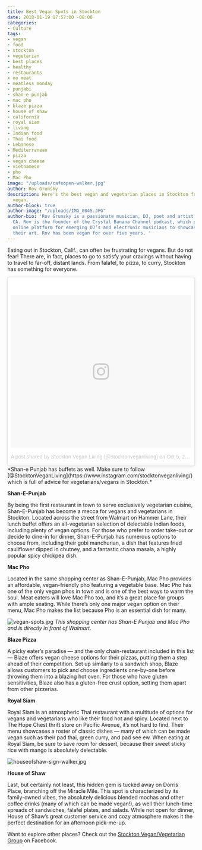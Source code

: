 ```yaml
---
title: Best Vegan Spots in Stockton
date: 2018-01-19 17:57:00 -08:00
categories:
- Culture
tags:
- vegan
- food
- stockton
- vegetarian
- best places
- healthy
- restaurants
- no meat
- meatless monday
- punjabi
- shan-e punjab
- mac pho
- blaze pizza
- house of shaw
- california
- royal siam
- living
- Indian food
- Thai food
- Lebanese
- Mediterranean
- pizza
- vegan cheese
- vietnamese
- pho
- Mac Pho
image: "/uploads/cafeopen-walker.jpg"
author: Rov Grunsky
description: Here's the best vegan and vegetarian places in Stockton from a long-time
  vegan.
author-block: true
author-image: "/uploads/IMG_0045.JPG"
author-bio: 'Rov Grunsky is a passionate musician, DJ, poet and artist based in Stockton,
  CA. Rov is the founder of the Crystal Banana Channel podcast, which provides an
  online platform for emerging DJ’s and electronic musicians to showcase and broadcast
  their art. Rov has been vegan for over five years. '
---
```


Eating out in Stockton, Calif., can often be frustrating for vegans. But do not fear! There are, in fact, places to go to satisfy your cravings without having to travel to far-off, distant lands. From falafel, to pizza, to curry, Stockton has something for everyone.
 
<blockquote class="instagram-media" data-instgrm-permalink="https://www.instagram.com/p/BLMJDgdBNj-/" data-instgrm-version="8" style=" background:#FFF; border:0; border-radius:3px; box-shadow:0 0 1px 0 rgba(0,0,0,0.5),0 1px 10px 0 rgba(0,0,0,0.15); margin: 1px; max-width:658px; padding:0; width:99.375%; width:-webkit-calc(100% - 2px); width:calc(100% - 2px);"><div style="padding:8px;"> <div style=" background:#F8F8F8; line-height:0; margin-top:40px; padding:42.21902017291067% 0; text-align:center; width:100%;"> <div style=" background:url(data:image/png;base64,iVBORw0KGgoAAAANSUhEUgAAACwAAAAsCAMAAAApWqozAAAABGdBTUEAALGPC/xhBQAAAAFzUkdCAK7OHOkAAAAMUExURczMzPf399fX1+bm5mzY9AMAAADiSURBVDjLvZXbEsMgCES5/P8/t9FuRVCRmU73JWlzosgSIIZURCjo/ad+EQJJB4Hv8BFt+IDpQoCx1wjOSBFhh2XssxEIYn3ulI/6MNReE07UIWJEv8UEOWDS88LY97kqyTliJKKtuYBbruAyVh5wOHiXmpi5we58Ek028czwyuQdLKPG1Bkb4NnM+VeAnfHqn1k4+GPT6uGQcvu2h2OVuIf/gWUFyy8OWEpdyZSa3aVCqpVoVvzZZ2VTnn2wU8qzVjDDetO90GSy9mVLqtgYSy231MxrY6I2gGqjrTY0L8fxCxfCBbhWrsYYAAAAAElFTkSuQmCC); display:block; height:44px; margin:0 auto -44px; position:relative; top:-22px; width:44px;"></div></div><p style=" color:#c9c8cd; font-family:Arial,sans-serif; font-size:14px; line-height:17px; margin-bottom:0; margin-top:8px; overflow:hidden; padding:8px 0 7px; text-align:center; text-overflow:ellipsis; white-space:nowrap;"><a href="https://www.instagram.com/p/BLMJDgdBNj-/" style=" color:#c9c8cd; font-family:Arial,sans-serif; font-size:14px; font-style:normal; font-weight:normal; line-height:17px; text-decoration:none;" target="_blank">A post shared by Stockton Vegan Living (@stocktonveganliving)</a> on <time style=" font-family:Arial,sans-serif; font-size:14px; line-height:17px;" datetime="2016-10-05T17:31:35+00:00">Oct 5, 2016 at 10:31am PDT</time></p></div></blockquote> <script async defer src="//platform.instagram.com/en_US/embeds.js"></script>
*Shan-e Punjab has buffets as well. Make sure to follow [@StocktonVeganLiving](https://www.instagram.com/stocktonveganliving/) which is full of advice for vegetarians/vegans in Stockton.*
   
**Shan-E-Punjab**
 
By being the first restaurant in town to serve exclusively vegetarian cuisine, Shan-E-Punjab has become a mecca for vegans and vegetarians in Stockton. Located across the street from Walmart on Hammer Lane, their lunch buffet offers an all-vegetarian selection of delectable Indian foods, including plenty of vegan options. For those who prefer to order take-out or decide to dine-in for dinner, Shan-E-Punjab has numerous options to choose from, including their gobi manchurian, a dish that features fried cauliflower dipped in chutney, and a fantastic chana masala, a highly popular spicy chickpea dish.  
 
**Mac Pho**  
  
Located in the same shopping center as Shan-E-Punjab, Mac Pho provides an affordable, vegan-friendly pho featuring a vegetable base. Mac Pho has one of the only vegan phos in town and is one of the best ways to warm the soul. Meat eaters will love Mac Pho too, and it’s a great place for groups with ample seating. While there’s only one major vegan option on their menu, Mac Pho makes the list because Pho is an essential dish for many.
   
![vegan-spots.jpg](/uploads/vegan-spots.jpg)
*This shopping center has Shan-E Punjab and Mac Pho and is directly in front of Walmart.*
 
**Blaze Pizza**
 
A picky eater’s paradise — and the only chain-restaurant included in this list — Blaze offers vegan cheese options for their pizzas, putting them a step ahead of their competition. Set up similarly to a sandwich shop, Blaze allows customers to pick and choose ingredients one-by-one before throwing them into a blazing hot oven. For those who have gluten sensitivities, Blaze also has a gluten-free crust option, setting them apart from other pizzerias. 
     	
 
**Royal Siam**
        	
Royal Siam is an atmospheric Thai restaurant with a multitude of options for vegans and vegetarians who like their food hot and spicy. Located next to The Hope Chest thrift store on Pacific Avenue, it’s not hard to find. Their menu showcases a roster of classic dishes — many of which can be made vegan such as their pad thai, green curry, and pad see ew. When eating at Royal Siam, be sure to save room for dessert, because their sweet sticky rice with mango is absolutely delectable.
 

![houseofshaw-sign-walker.jpg](/uploads/houseofshaw-sign-walker.jpg) 

**House of Shaw**
 
Last, but certainly not least, this hidden gem is tucked away on Dorris Place, branching off the Miracle Mile. This spot is characterized by its family-owned vibes, the absolutely delicious blended mochas and other coffee drinks (many of which can be made vegan!), as well their lunch-time spreads of sandwiches, falafel plates, and salads.  While not open for dinner, House of Shaw’s great customer service and cozy atmosphere makes it the perfect destination for an afternoon pick-me-up. 

Want to explore other places? Check out the [Stockton Vegan/Vegetarian Group](https://www.facebook.com/groups/stocktonveggroup/) on Facebook.
